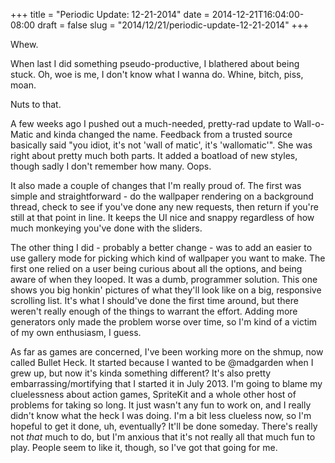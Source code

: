 +++
title = "Periodic Update: 12-21-2014"
date = 2014-12-21T16:04:00-08:00
draft = false
slug = "2014/12/21/periodic-update-12-21-2014"
+++

Whew.

When last I did something pseudo-productive, I blathered about being stuck.  Oh, woe is me, I don't know what I wanna do.  Whine, bitch, piss, moan.

Nuts to that.

A few weeks ago I pushed out a much-needed, pretty-rad update to Wall-o-Matic and kinda changed the name.  Feedback from a trusted source basically said "you idiot, it's not 'wall of matic', it's 'wallomatic'".  She was right about pretty much both parts.  It added a boatload of new styles, though sadly I don't remember how many.  Oops.

It also made a couple of changes that I'm really proud of.  The first was simple and straightforward - do the wallpaper rendering on a background thread, check to see if you've done any new requests, then return if you're still at that point in line.  It keeps the UI nice and snappy regardless of how much monkeying you've done with the sliders.

The other thing I did - probably a better change - was to add an easier to use gallery mode for picking which kind of wallpaper you want to make.  The first one relied on a user being curious about all the options, and being aware of when they looped.  It was a dumb, programmer solution.  This one shows you big honkin' pictures of what they'll look like on a big, responsive scrolling list.  It's what I should've done the first time around, but there weren't really enough of the things to warrant the effort.  Adding more generators only made the problem worse over time, so I'm kind of a victim of my own enthusiasm, I guess.

As far as games are concerned, I've been working more on the shmup, now called Bullet Heck.  It started because I wanted to be @madgarden when I grew up, but now it's kinda something different?  It's also pretty embarrassing/mortifying that I started it in July 2013.  I'm going to blame my cluelessness about action games, SpriteKit and a whole other host of problems for taking so long.  It just wasn't any fun to work on, and I really didn't know what the heck I was doing.  I'm a bit less clueless now, so I'm hopeful to get it done, uh, eventually?  It'll be done someday.  There's really not *that* much to do, but I'm anxious that it's not really all that much fun to play.  People seem to like it, though, so I've got that going for me.
